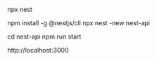 npx nest

npm install -g @nestjs/cli
npx nest -new nest-api

cd nest-api
npm run start

http://localhost:3000